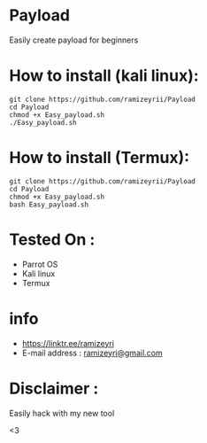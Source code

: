 # Payload
Easily create payload for beginners
# How to install (kali linux):
```
git clone https://github.com/ramizeyrii/Payload
cd Payload
chmod +x Easy_payload.sh
./Easy_payload.sh
```
# How to install (Termux):
```
git clone https://github.com/ramizeyrii/Payload
cd Payload
chmod +x Easy_payload.sh
bash Easy_payload.sh
```
# Tested On :
* Parrot OS 
* Kali linux
* Termux
# info
* https://linktr.ee/ramizeyri
* E-mail address : ramizeyri@gmail.com
# Disclaimer :
Easily hack with my new tool

 <3

